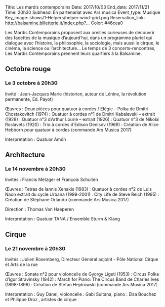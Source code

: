 Title: Les mardis contemporains
Date: 2017/10/03
End_date: 2017/11/21
Time: 20h30
Subhead: En partenariat avec Ars musica
Event_type: Musique
Key_image: shows/1-Helpers/helper-wind-grid.png
Reservation_link: http://balsamine.billetterie.it/index.php?...
Color: #46cea0

Les Mardis Contemporains proposent aux oreilles curieuses de découvrir des facettes de la musique d’aujourd’hui, dans un programme pluriel qui dialogue avec l’histoire, la philosophie, la sociologie, mais aussi le cirque, le cinéma, la science ou l’architecture…
Le temps de 3 concerts-rencontres, Les Mardis Contemporains prennent leurs quartiers à la Balsamine.

## Octobre rouge

### Le 3 octobre à 20h30

Invité
:    Jean-Jacques Marie (historien, auteur de Lénine, la révolution permanente, Ed. Payot)

Œuvres
:    Deux pièces pour quatuor à cordes / Elégie – Polka de Dmitri Chostakovitch (1974)
:    Quatuor à cordes n°1 de Dmitri Kabalevski – extrait (1928)
:    Quatuor n°3 d’Arthur Lourié – extrait (1926)
:    Quatuor n°3 de Nikolai Roslavets (1920)
:    Trio à cordes d’Edison Denisov (1969)
:    Création de Alice Hebborn pour quatuor à cordes (commande Ars Musica 2017)

Interpretation
:    Quatuor Amôn

## Architecture

### Le 14 novembre à 20h30

Invités
:    Francis Metzger et François Schuiten

Œuvres
:    Tetras de Iannis Xenakis (1983)
:    Quatuor à cordes n°2 de Luis Naon extrait du cycle Urbana (1999-2001)
:    City Life de Steve Reich (1995)
:    Création de Stéphane Orlando (commande Ars Musica 2017)

Direction
:    Thomas Van Haeperen

Interpretation
:    Quatuor TANA / Ensemble Sturm & Klang

## Cirque

### Le 21 novembre à 20h30

Invités
:     Julien Rosemberg, Directeur Général adjoint - Pôle National Cirque et Arts de la rue

Œuvres
:    Sonate n°2 pour violoncelle de Gyorgy Ligeti (1953)
:    Circus Polka d’Igor Stravinsky (1942)
:    March for Piano: The Circus Band de Charles Ives (1898-1899)
:    Création de Stefan Hejdrowski (commande Ars Musica 2017)

Interpretation
:    Guy Danel, violoncelle
:    Gabi Sultana, piano
:    Elsa Bouchez et Philippe Droz , artistes de cirque
